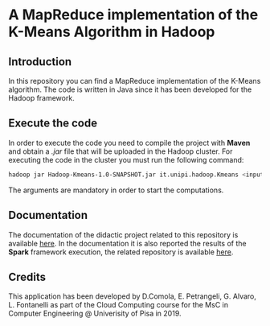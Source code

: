 # A MapReduce implementation of the K-Means Algorithm in Hadoop

## Introduction
In this repository you can find a MapReduce implementation of the K-Means algorithm. The code is written in Java since it has been developed for the Hadoop framework.

## Execute the code
In order to execute the code you need to compile the project with **Maven** and obtain a *.jar* file that will be uploaded in the Hadoop cluster. 
For executing the code in the cluster you must run the following command:
```sh
hadoop jar Hadoop-Kmeans-1.0-SNAPSHOT.jar it.unipi.hadoop.Kmeans <input file> <centroid file> <cluster number> <reducers number> <output folder>
```
The arguments are mandatory in order to start the computations. 

## Documentation
The documentation of the didactic project related to this repository is available [here](https://github.com/dani94c/Hadoop-Kmeans/blob/master/doc/CLOUD_Project_Hadoop___Spark_Documentation.pdf).
In the documentation it is also reported the results of the **Spark** framework execution, the related repository is available [here](https://github.com/dani94c/Spark-Kmeans).

## Credits
This application has been developed by D.Comola, E. Petrangeli, G. Alvaro, L. Fontanelli as part of the Cloud Computing course for the MsC in Computer Engineering @ Univerisity of Pisa in 2019.
